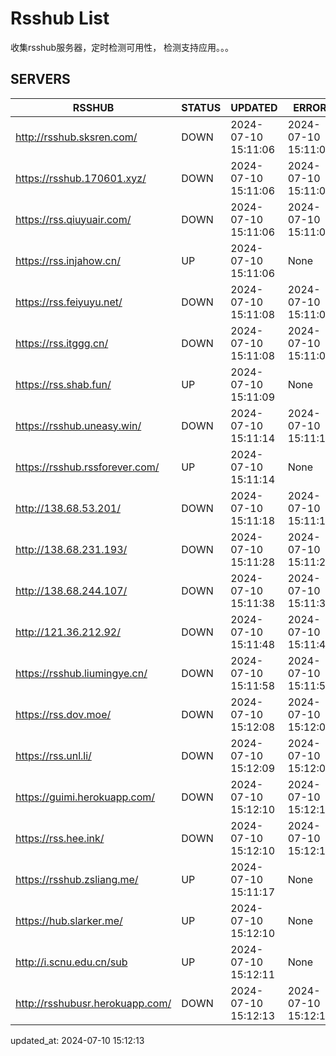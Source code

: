 # Rsshub List

收集rsshub服务器，定时检测可用性， 检测支持应用。。。


## SERVERS

|  RSSHUB   | STATUS  | UPDATED  | ERROR  | TWITTER |  
|  ----  | ----  | ----  | ----  | ---- |  
| http://rsshub.sksren.com/ | DOWN | 2024-07-10 15:11:06 | 2024-07-10 15:11:06 |  
| https://rsshub.170601.xyz/ | DOWN | 2024-07-10 15:11:06 | 2024-07-10 15:11:06 |  
| https://rss.qiuyuair.com/ | DOWN | 2024-07-10 15:11:06 | 2024-07-10 15:11:06 |  
| https://rss.injahow.cn/ | UP | 2024-07-10 15:11:06 | None ||  
| https://rss.feiyuyu.net/ | DOWN | 2024-07-10 15:11:08 | 2024-07-10 15:11:08 |  
| https://rss.itggg.cn/ | DOWN | 2024-07-10 15:11:08 | 2024-07-10 15:11:08 |  
| https://rss.shab.fun/ | UP | 2024-07-10 15:11:09 | None ||  
| https://rsshub.uneasy.win/ | DOWN | 2024-07-10 15:11:14 | 2024-07-10 15:11:14 |  
| https://rsshub.rssforever.com/ | UP | 2024-07-10 15:11:14 | None ||  
| http://138.68.53.201/ | DOWN | 2024-07-10 15:11:18 | 2024-07-10 15:11:18 |  
| http://138.68.231.193/ | DOWN | 2024-07-10 15:11:28 | 2024-07-10 15:11:28 |  
| http://138.68.244.107/ | DOWN | 2024-07-10 15:11:38 | 2024-07-10 15:11:38 |  
| http://121.36.212.92/ | DOWN | 2024-07-10 15:11:48 | 2024-07-10 15:11:48 |  
| https://rsshub.liumingye.cn/ | DOWN | 2024-07-10 15:11:58 | 2024-07-10 15:11:58 |  
| https://rss.dov.moe/ | DOWN | 2024-07-10 15:12:08 | 2024-07-10 15:12:08 |  
| https://rss.unl.li/ | DOWN | 2024-07-10 15:12:09 | 2024-07-10 15:12:09 |  
| https://guimi.herokuapp.com/ | DOWN | 2024-07-10 15:12:10 | 2024-07-10 15:12:10 |  
| https://rss.hee.ink/ | DOWN | 2024-07-10 15:12:10 | 2024-07-10 15:12:10 |  
| https://rsshub.zsliang.me/ | UP | 2024-07-10 15:11:17 | None |OK|  
| https://hub.slarker.me/ | UP | 2024-07-10 15:12:10 | None ||  
| http://i.scnu.edu.cn/sub | UP | 2024-07-10 15:12:11 | None ||  
| http://rsshubusr.herokuapp.com/ | DOWN | 2024-07-10 15:12:13 | 2024-07-10 15:12:13 |  
  

updated_at: 2024-07-10 15:12:13  
